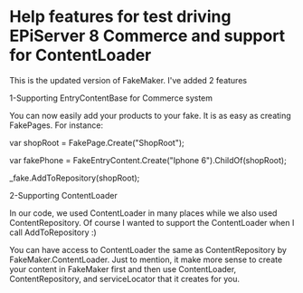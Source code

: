 ﻿Help features for test driving EPiServer 8 Commerce and support for ContentLoader
========

This is the updated version of FakeMaker. I've added 2 features

1-Supporting EntryContentBase for Commerce system

You can now easily add your products to your fake. It is as easy as creating FakePages. For instance:

 var shopRoot = FakePage.Create("ShopRoot");
 
 var fakePhone = FakeEntryContent.Create<PhoneProduct>("Iphone 6").ChildOf(shopRoot);
 
_fake.AddToRepository(shopRoot);

2-Supporting ContentLoader

In our code, we used ContentLoader in many places while we also used ContentRepository. Of course I wanted to support the ContentLoader when I call AddToRepository :)

You can have access to ContentLoader the same as ContentRepository by FakeMaker.ContentLoader.
Just to mention, it make more sense to create your content in FakeMaker first and then use ContentLoader, ContentRepository, and serviceLocator that it creates for you.
